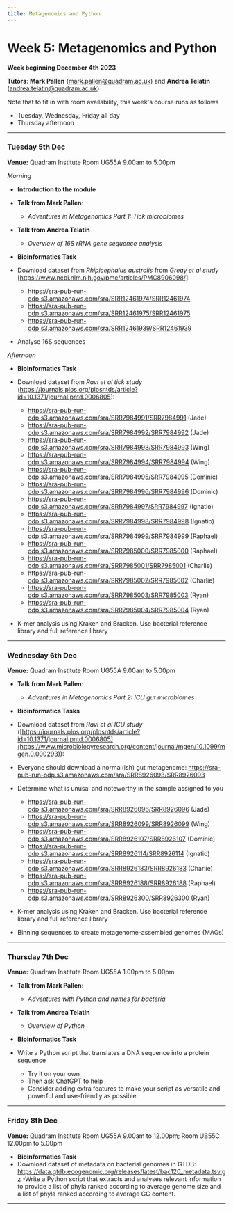 ```yaml
---
title: Metagenomics and Python
---
```


# Week 5: Metagenomics and Python
**Week beginning December 4th 2023**

**Tutors**: **Mark Pallen** ([mark.pallen@quadram.ac.uk](mailto:mark.pallen@quadram.ac.uk)) and **Andrea Telatin** ([andrea.telatin@quadram.ac.uk](mailto:andrea.telatin))

Note that to fit in with room availability, this week's course runs as follows
- Tuesday, Wednesday, Friday all day
- Thursday afternoon

***

### Tuesday 5th Dec
**Venue:** Quadram Institute Room UG55A 9.00am to 5.00pm

*Morning*

- **Introduction to the module**
- **Talk from Mark Pallen**:
  -  _Adventures in Metagenomics Part 1: Tick microbiomes_
- **Talk from Andrea Telatin**
  - _Overview of 16S rRNA gene sequence analysis_
- **Bioinformatics Task**  
- Download dataset from _Rhipicephalus australis_ from _Greay et al study_ [https://www.ncbi.nlm.nih.gov/pmc/articles/PMC8906098/]:

  - https://sra-pub-run-odp.s3.amazonaws.com/sra/SRR12461974/SRR12461974
  - https://sra-pub-run-odp.s3.amazonaws.com/sra/SRR12461975/SRR12461975
  - https://sra-pub-run-odp.s3.amazonaws.com/sra/SRR12461939/SRR12461939

- Analyse 16S sequences

*Afternoon*
- **Bioinformatics Task**  
- Download dataset from _Ravi et al tick study_ (https://journals.plos.org/plosntds/article?id=10.1371/journal.pntd.0006805):
  -  https://sra-pub-run-odp.s3.amazonaws.com/sra/SRR7984991/SRR7984991  (Jade)
  -  https://sra-pub-run-odp.s3.amazonaws.com/sra/SRR7984992/SRR7984992  (Jade)
  -  https://sra-pub-run-odp.s3.amazonaws.com/sra/SRR7984993/SRR7984993  (Wing)
  -  https://sra-pub-run-odp.s3.amazonaws.com/sra/SRR7984994/SRR7984994  (Wing)
  -  https://sra-pub-run-odp.s3.amazonaws.com/sra/SRR7984995/SRR7984995  (Dominic)
  -  https://sra-pub-run-odp.s3.amazonaws.com/sra/SRR7984996/SRR7984996  (Dominic)
  -  https://sra-pub-run-odp.s3.amazonaws.com/sra/SRR7984997/SRR7984997  (Ignatio)
  -  https://sra-pub-run-odp.s3.amazonaws.com/sra/SRR7984998/SRR7984998  (Ignatio)
  -  https://sra-pub-run-odp.s3.amazonaws.com/sra/SRR7984999/SRR7984999  (Raphael)
  -  https://sra-pub-run-odp.s3.amazonaws.com/sra/SRR7985000/SRR7985000  (Raphael)
  -  https://sra-pub-run-odp.s3.amazonaws.com/sra/SRR7985001/SRR7985001  (Charlie)
  -  https://sra-pub-run-odp.s3.amazonaws.com/sra/SRR7985002/SRR7985002  (Charlie)
  -  https://sra-pub-run-odp.s3.amazonaws.com/sra/SRR7985003/SRR7985003  (Ryan)
  -  https://sra-pub-run-odp.s3.amazonaws.com/sra/SRR7985004/SRR7985004  (Ryan)

- K-mer analysis using Kraken and Bracken. Use bacterial reference library and full reference library

***

### Wednesday 6th Dec

**Venue:** Quadram Institute Room UG55A 9.00am to 5.00pm

- **Talk from Mark Pallen**:
  -  _Adventures in Metagenomics Part 2: ICU gut microbiomes_

- **Bioinformatics Tasks**  
- Download dataset from _Ravi et al ICU study_ ([https://journals.plos.org/plosntds/article?id=10.1371/journal.pntd.0006805](https://www.microbiologyresearch.org/content/journal/mgen/10.1099/mgen.0.000293)):
- Everyone should download a normal(ish) gut metagenome: https://sra-pub-run-odp.s3.amazonaws.com/sra/SRR8926093/SRR8926093
- Determine what is unusal and noteworthy in the sample assigned to you
  -  https://sra-pub-run-odp.s3.amazonaws.com/sra/SRR8926096/SRR8926096 (Jade)
  -  https://sra-pub-run-odp.s3.amazonaws.com/sra/SRR8926099/SRR8926099 (Wing)
  -  https://sra-pub-run-odp.s3.amazonaws.com/sra/SRR8926107/SRR8926107 (Dominic)
  -  https://sra-pub-run-odp.s3.amazonaws.com/sra/SRR8926114/SRR8926114 (Ignatio)
  -  https://sra-pub-run-odp.s3.amazonaws.com/sra/SRR8926183/SRR8926183 (Charlie)
  -  https://sra-pub-run-odp.s3.amazonaws.com/sra/SRR8926188/SRR8926188 (Raphael)
  -  https://sra-pub-run-odp.s3.amazonaws.com/sra/SRR8926300/SRR8926300 (Ryan)
- K-mer analysis using Kraken and Bracken. Use bacterial reference library and full reference library
- Binning sequences to create metagenome-assembled genomes (MAGs)

***

### Thursday 7th Dec
**Venue:** Quadram Institute Room UG55A 1.00pm to 5.00pm
- **Talk from Mark Pallen**:
  -  _Adventures with Python and names for bacteria_
- **Talk from Andrea Telatin**
  - _Overview of Python_

- **Bioinformatics Task**
- Write a Python script that translates a DNA sequence into a protein sequence
  - Try it on your own
  - Then ask ChatGPT to help
  - Consider adding extra features to make your script as versatile and powerful and use-friendly as possible

***

### Friday 8th Dec
**Venue:** Quadram Institute Room UG55A 9.00am to 12.00pm; Room UB55C 12.00pm  to 5.00pm

- **Bioinformatics Task**
- Download dataset of metadata on bacterial genomes in GTDB: https://data.gtdb.ecogenomic.org/releases/latest/bac120_metadata.tsv.gz
 -Write a Python script that extracts and analyses relevant information to provide a list of phyla ranked according to average genome size and a list of phyla ranked according to average GC content.
 
***
